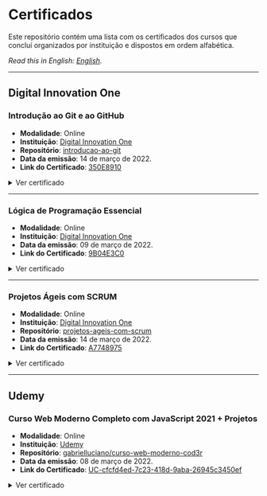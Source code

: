 # Certificados

Este repositório contém uma lista com os certificados dos cursos que concluí organizados por instituição e dispostos em ordem alfabética.

*Read this in English: [English](README.en.md).*

<hr>

## Digital Innovation One

### Introdução ao Git e ao GitHub

- **Modalidade**: Online
- **Instituição**: [Digital Innovation One](https://www.dio.me/)
- **Repositório**: [introducao-ao-git](https://github.com/gabrielluciano/cursos-dio/tree/main/cursos/introducao-ao-git)
- **Data da emissão**: 14 de março de 2022.
- **Link do Certificado**: [350E8910](https://www.dio.me/certificate/350E8910)

<details>
<summary>Ver certificado</summary>

<img width="100%" src="./src/img/350E8910.jpg" alt="Certificado do Curso Introdução ao Git e ao GitHub">
</details>

<hr>

### Lógica de Programação Essencial

- **Modalidade**: Online
- **Instituição**: [Digital Innovation One](https://www.dio.me/)
- **Data da emissão**: 09 de março de 2022.
- **Link do Certificado**: [9B04E3C0](https://www.dio.me/certificate/9B04E3C0)

<details>
<summary>Ver certificado</summary>

<img width="100%" src="./src/img/9B04E3C0.jpg" alt="Certificado do Curso Lógica de Programação Essencial">
</details>

<hr>

### Projetos Ágeis com SCRUM

- **Modalidade**: Online
- **Instituição**: [Digital Innovation One](https://www.dio.me/)
- **Repositório**: [projetos-ageis-com-scrum](https://github.com/gabrielluciano/cursos-dio/tree/main/cursos/projetos-ageis-com-scrum)
- **Data da emissão**: 14 de março de 2022.
- **Link do Certificado**: [A7748975](https://www.dio.me/certificate/A7748975)

<details>
<summary>Ver certificado</summary>

<img width="100%" src="./src/img/A7748975.jpg" alt="Certificado do Curso Projetos Ágeis com SCRUM">
</details>

<hr>

## Udemy

### Curso Web Moderno Completo com JavaScript 2021 + Projetos

- **Modalidade**: Online
- **Instituição**: [Udemy](https://www.udemy.com/course/curso-web)
- **Repositório**: [gabrielluciano/curso-web-moderno-cod3r](https://github.com/gabrielluciano/curso-web-moderno-cod3r)
- **Data da emissão**: 08 de março de 2022.
- **Link do Certificado**: [UC-cfcfd4ed-7c23-418d-9aba-26945c3450ef](https://www.udemy.com/certificate/UC-cfcfd4ed-7c23-418d-9aba-26945c3450ef/)

<details>
<summary>Ver certificado</summary>

<img width="100%" src="./src/img/UC-cfcfd4ed-7c23-418d-9aba-26945c3450ef.jpg" alt="Certificado do Curso Web Moderno">
</details>